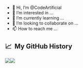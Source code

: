 - 👋 Hi, I’m @CodeArtificial
- 👀 I’m interested in ...
- 🌱 I’m currently learning ...
- 💞️ I’m looking to collaborate on ...
- 📫 How to reach me ...

<h2> 📈 &nbsp;My GitHub History</h2>
<div style="display: flex; flex-direction: row;" href="https://github.com/CodeArtificial">
  <img class="img" src="https://github-readme-stats-codeartificial.vercel.app/api?username=codeartificial&theme=dark&show_icons=true&icon_color=fff"/>
  <img class="img" src="https://github-readme-stats-codeartificial.vercel.app/api/top-langs/?username=codeartificial&layout=compact&theme=dark"/>
</div>
